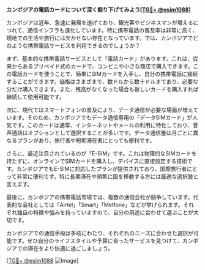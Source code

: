 **カンボジアの電話カードについて深く掘り下げてみよう[[TG💪+ @esim1088](https://t.me/s/esim1088)]**

カンボジアは近年、急速に発展を遂げており、観光客やビジネスマンが増えるにつれて、通信インフラも進化しています。特に携帯電話の普及率は非常に高く、現地での生活や旅行には欠かせない存在となっています。では、カンボジアでどのような携帯電話サービスを利用できるのでしょうか？

まず、基本的な携帯電話サービスとして「電話カード」があります。これは、従来からあるプリペイド式のカードで、コンビニや小さな商店で購入できます。この電話カードを使うことで、簡単にSIMカードを入手し、自分の携帯電話に接続することができます。価格はさまざまで、数ドルから数十ドルまであり、必要な分だけ購入できます。また、残高がなくなった場合も新しいカードを購入すれば継続して使用可能です。

次に、現代ではスマートフォンの普及により、データ通信が必要な場面が増えています。そのため、カンボジアでもデータ通信専用の「データSIMカード」が人気です。このカードは通常、インターネットやメールの利用に特化しており、音声通話はオプションとして選択することが多いです。データ通信量は月ごとに異なるプランがあり、旅行者や短期滞在者にとっても便利です。

さらに、最近注目されているのが「E-SIM」です。これは物理的なSIMカードを持たずに、オンラインでSIMカードを購入し、デバイスに直接設定する技術です。カンボジアでもE-SIMに対応したプランが提供されており、国際旅行者にとって非常に便利です。特に長期滞在や頻繁に国を移動する方には最適な選択肢と言えます。

最後に、カンボジアの携帯電話市場では、複数の通信会社が競争しています。代表的な会社としては「Airtel」「Smart」「Metfone」などが挙げられます。それぞれ独自の特徴や強みを持っていますので、自分の用途に合わせて選ぶことが大切です。

カンボジアでの通信手段は多岐にわたり、それぞれのニーズに合わせた選択が可能です。ぜひ自分のライフスタイルや予算に合ったサービスを見つけて、カンボジアでの滞在をより快適に過ごしましょう。

[[TG💪+ @esim1088](https://t.me/s/esim1088) ![Image](https://i.postimg.cc/Y0z9fWf4/image.png)]